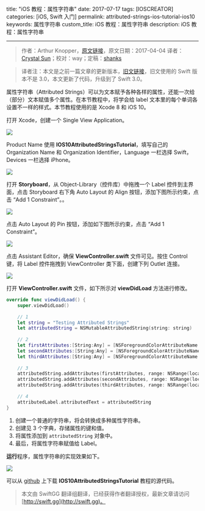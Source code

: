 title: "iOS 教程：属性字符串"
date: 2017-07-17
tags: [IOSCREATOR]
categories: [iOS, Swift 入门]
permalink: attributed-strings-ios-tutorial-ios10
keywords: 属性字符串
custom_title: iOS 教程：属性字符串
description: iOS 教程：属性字符串

---
> 作者：Arthur Knopper，[原文链接](https://www.ioscreator.com/tutorials/attributed-strings-ios-tutorial-ios10)，原文日期：2017-04-04
> 译者：[Crystal Sun](http://www.jianshu.com/users/7a2d2cc38444/latest_articles)；校对：way；定稿：[shanks](http://codebuild.me/)
  








<!--此处开始正文-->

> 译者注：本文是之前一篇文章的更新版本，[旧文链接](https://www.ioscreator.com/tutorials/attributed-strings-tutorial-ios8-swift)，旧文使用的 Swift 版本不是 3.0，本文更新了代码，升级到了 Swift 3.0。

属性字符串（Attributed Strings）可以为文本赋予各种各样的属性，还能一次给（部分）文本赋值多个属性。在本节教程中，将学会给 label 文本里的每个单词各设置不一样的样式。本节教程使用的是 Xcode 8 和 iOS 10。
<!--more-->

打开 Xcode，创建一个 Single View Application。

![](https://swift.gg/img/articles/attributed-strings-ios-tutorial-ios10/single-view-xcode-templateformat=1500w1500254455.03)

Product Name 使用 **IOS10AttributedStringsTutorial**，填写自己的 Organization Name 和 Organization Identifier，Language 一栏选择 Swift，Devices 一栏选择 iPhone。

![](https://swift.gg/img/articles/attributed-strings-ios-tutorial-ios10/attributed-strings-projectformat=1500w1500254455.98)

打开 **Storyboard**，从 Object-Library（控件库）中拖拽一个 Label 控件到主界面，点击 Storyboard 右下角 Auto Layout 的 Align 按钮，添加下图所示约束，点击 “Add 1 Constraint”。。

![](https://swift.gg/img/articles/attributed-strings-ios-tutorial-ios10/auto-layout-horizontally-in-containerformat=750w1500254456.86)

点击 Auto Layout 的 Pin 按钮，添加如下图所示约束，点击 “Add 1 Constraint”。

![](https://swift.gg/img/articles/attributed-strings-ios-tutorial-ios10/auto-layout-pin--to-topformat=750w1500254457.69)

点击 Assistant Editor，确保 **ViewController.swift** 文件可见。按住 Control 键，将 Label 控件拖拽到 ViewController 类下面，创建下列 Outlet 连接。

![](https://swift.gg/img/articles/attributed-strings-ios-tutorial-ios10/attributes-label-outletformat=750w1500254459.19)

打开 **ViewController.swift** 文件，如下所示对 **viewDidLoad** 方法进行修改。

```swift
override func viewDidLoad() {
    super.viewDidLoad()
        
    // 1
    let string = "Testing Attributed Strings"
    let attributedString = NSMutableAttributedString(string: string)
        
    // 2
    let firstAttributes:[String:Any] = [NSForegroundColorAttributeName: UIColor.blue, NSBackgroundColorAttributeName: UIColor.yellow, NSUnderlineStyleAttributeName: 1]
    let secondAttributes:[String:Any] = [NSForegroundColorAttributeName: UIColor.red, NSBackgroundColorAttributeName: UIColor.blue, NSStrikethroughStyleAttributeName: 1]
    let thirdAttributes:[String:Any] = [NSForegroundColorAttributeName: UIColor.green, NSBackgroundColorAttributeName: UIColor.black, NSFontAttributeName: UIFont.systemFont(ofSize: 40)]
        
    // 3
    attributedString.addAttributes(firstAttributes, range: NSRange(location: 0, length: 8))
    attributedString.addAttributes(secondAttributes, range: NSRange(location: 8, length: 11))
    attributedString.addAttributes(thirdAttributes, range: NSRange(location: 19, length: 7))
        
    // 4
    attributedLabel.attributedText = attributedString
}
```

1. 创建一个普通的字符串，将会转换成多种属性字符串。
2. 创建见 3 个字典，存储属性的键和值。
3. 将属性添加到 `attributedString` 对象中。
4. 最后，将属性字符串赋值给 Label。

**运行**程序，属性字符串的实现效果如下。

![](https://swift.gg/img/articles/attributed-strings-ios-tutorial-ios10/attributed-strings-simulatorformat=750w1500254459.94)

可以从 [github](https://github.com/ioscreator/ioscreator) 上下载 **IOS10AttributedStringsTutorial** 教程的源代码。
> 本文由 SwiftGG 翻译组翻译，已经获得作者翻译授权，最新文章请访问 [http://swift.gg](http://swift.gg)。
